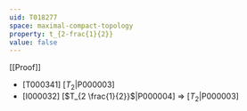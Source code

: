 ```yaml
---
uid: T018277
space: maximal-compact-topology
property: t_{2-frac{1}{2}}
value: false
---
```

[[Proof]]

* [T000341] [$T_2$|P000003]
* [I000032] [$T_{2 \frac{1}{2}}$|P000004] => [$T_2$|P000003]

